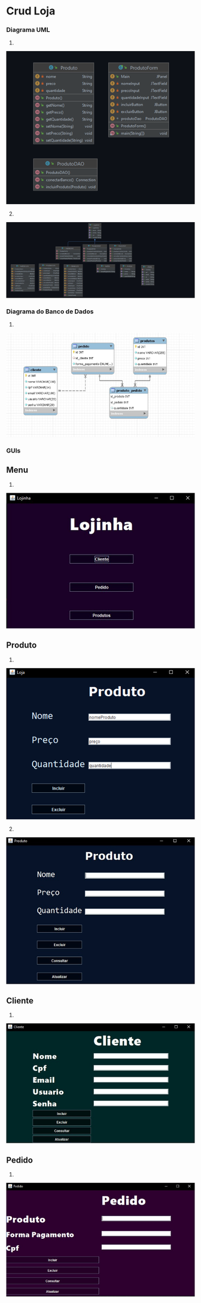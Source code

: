 # Crud Loja

### Diagrama UML

1.
![DiagramaUML](/img/diagrama-classes.png?raw=true "DiagramaUML")

2.
![DiagramaUML](/img/diagrama-classes-2.jpeg?raw=true "DiagramaUML")

### Diagrama do Banco de Dados

1.
![DiagramaBanco](/img/diagramaBancoDeDados.jpeg?raw=true "DiagramaBanco")

### GUIs

## Menu

1.
![GUIMenu](/img/menuLojinha.jpeg?raw=true "GUIMenu")


## Produto

1.
![GUIProduto](/img/gui-produto.png?raw=true "GUIProduto")

2.
![GUIProduto](/img/produtoLojinha.jpeg?raw=true "GUIProduto")

## Cliente

1.
![GUIICliente](/img/clienteLojinha.jpeg?raw=true "GUICliente")

## Pedido

1.
![GUIPedido](/img/pedidoLojinha.jpeg?raw=true "GUIPedido")
